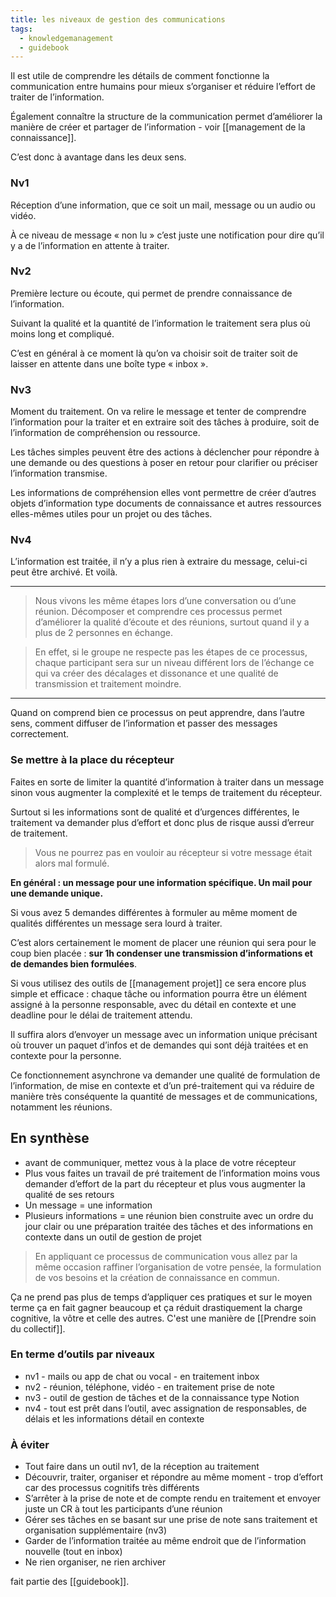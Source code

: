 ```yaml
---
title: les niveaux de gestion des communications
tags:
  - knowledgemanagement
  - guidebook
---
```

Il est utile de comprendre les détails de comment fonctionne la communication entre humains pour mieux s’organiser et réduire l’effort de traiter de l’information. 

Également connaître la structure de la communication permet d’améliorer la manière de créer et partager de l’information - voir [[management de la connaissance]]. 

C’est donc à avantage dans les deux sens. 


### Nv1 

Réception d’une information, que ce soit un mail, message ou un audio ou vidéo. 

À ce niveau de message « non lu » c’est juste une notification pour dire qu’il y a de l’information en attente à traiter. 

### Nv2

Première lecture ou écoute, qui permet de prendre connaissance de l’information. 

Suivant la qualité et la quantité de l’information le traitement sera plus où moins long et compliqué. 

C’est en général à ce moment là qu’on va choisir soit de traiter soit de laisser en attente dans une boîte type « inbox ».

### Nv3 

Moment du traitement. On va relire le message et tenter de comprendre l’information pour la traiter et en extraire soit des tâches à produire, soit de l’information de compréhension ou ressource.  

Les tâches simples peuvent être des actions à déclencher pour répondre à une demande ou des questions à poser en retour pour clarifier ou préciser l’information transmise.   

Les informations de compréhension elles vont permettre de créer d’autres objets d’information type documents de connaissance et autres ressources elles-mêmes utiles pour un projet ou des tâches.  

### Nv4 

L’information est traitée, il n’y a plus rien à extraire du message, celui-ci peut être archivé. Et voilà.   

---

> Nous vivons les même étapes lors d’une conversation ou d’une réunion. Décomposer et comprendre ces processus permet d’améliorer la qualité d’écoute et des réunions, surtout quand il y a plus de 2 personnes en échange. 

> En effet, si le groupe ne respecte pas les étapes de ce processus, chaque participant sera sur un niveau différent lors de l’échange ce qui va créer des décalages et dissonance et une qualité de transmission et traitement moindre. 

---

Quand on comprend bien ce processus on peut apprendre, dans l’autre sens, comment diffuser de l’information et passer des messages correctement.

### Se mettre à la place du récepteur 

Faites en sorte de limiter la quantité d’information à traiter dans un message sinon vous augmenter la complexité et le temps de traitement du récepteur. 

Surtout si les informations sont de qualité et d’urgences différentes, le traitement va demander plus d’effort et donc plus de risque aussi d’erreur de traitement. 

> Vous ne pourrez pas en vouloir au récepteur si votre message était alors mal formulé. 


**En général : un message pour une information spécifique. Un mail pour une demande unique.**   

Si vous avez 5 demandes différentes à formuler au même moment de qualités différentes un message sera lourd à traiter. 

C’est alors certainement le moment de placer une réunion qui sera pour le coup bien placée : **sur 1h condenser une transmission d’informations et de demandes bien formulées**. 

Si vous utilisez des outils de [[management projet]] ce sera encore plus simple et efficace : chaque tâche ou information pourra être un élément assigné à la personne responsable, avec du détail en contexte et une deadline pour le délai de traitement attendu. 

Il suffira alors d’envoyer un message avec un information unique précisant où trouver un paquet d’infos et de demandes qui sont déjà traitées et en contexte pour la personne. 

Ce fonctionnement asynchrone va demander une qualité de formulation de l’information, de mise en contexte et d’un pré-traitement qui va réduire de manière très conséquente la quantité de messages et de communications, notamment les réunions. 


## En synthèse 

- avant de communiquer, mettez vous à la place de votre récepteur 
- Plus vous faites un travail de pré traitement de l’information moins vous demander d’effort de la part du récepteur et plus vous augmenter la qualité de ses retours 
- Un message = une information 
- Plusieurs informations = une réunion bien construite avec un ordre du jour clair ou une préparation traitée des tâches et des informations en contexte dans un outil de gestion de projet  

> En appliquant ce processus de communication vous allez par la même occasion raffiner l’organisation de votre pensée, la formulation de vos besoins et la création de connaissance en commun. 

Ça ne prend pas plus de temps d’appliquer ces pratiques et sur le moyen terme ça en fait gagner beaucoup et ça réduit drastiquement la charge cognitive, la vôtre et celle des autres. C'est une manière de [[Prendre soin du collectif]].

### En terme d’outils par niveaux 

- nv1 - mails ou app de chat ou vocal - en traitement inbox 
- nv2 - réunion, téléphone, vidéo - en traitement prise de note 
- nv3 - outil de gestion de tâches et de la connaissance type Notion
- nv4 - tout est prêt dans l’outil, avec assignation de responsables, de délais et les informations détail en contexte 


### À éviter 

- Tout faire dans un outil nv1, de la réception au traitement
- Découvrir, traiter, organiser et répondre au même moment - trop d’effort car des processus cognitifs très différents 
- S’arrêter à la prise de note et de compte rendu en traitement et envoyer juste un CR à tout les participants d’une réunion 
- Gérer ses tâches en se basant sur une prise de note sans traitement et organisation supplémentaire (nv3)
- Garder de l’information traitée au même endroit que de l’information nouvelle (tout en inbox) 
- Ne rien organiser, ne rien archiver

fait partie des [[guidebook]].